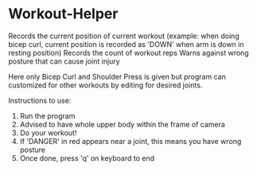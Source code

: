 # Workout-Helper
Records the current position of current workout (example: when doing bicep curl, current position is recorded as 'DOWN' when arm is down in resting position)
Records the count of workout reps 
Warns against wrong posture that can cause joint injury

Here only Bicep Curl and Shoulder Press is given but program can customized for other workouts by editing for desired joints.

Instructions to use:
1. Run the program
2. Advised to have whole upper body within the frame of camera
3. Do your workout!
4. If 'DANGER' in red appears near a joint, this means you have wrong posture
5. Once done, press 'q' on keyboard to end

